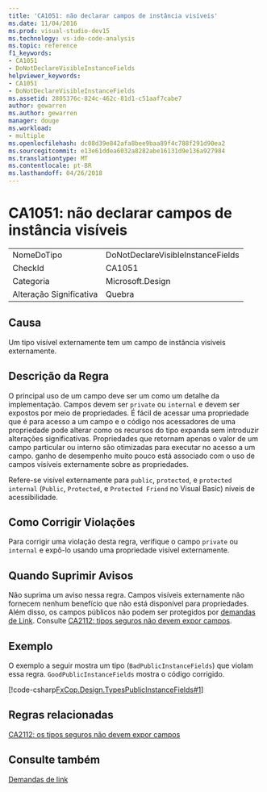 ```yaml
---
title: 'CA1051: não declarar campos de instância visíveis'
ms.date: 11/04/2016
ms.prod: visual-studio-dev15
ms.technology: vs-ide-code-analysis
ms.topic: reference
f1_keywords:
- CA1051
- DoNotDeclareVisibleInstanceFields
helpviewer_keywords:
- CA1051
- DoNotDeclareVisibleInstanceFields
ms.assetid: 2805376c-824c-462c-81d1-c51aaf7cabe7
author: gewarren
ms.author: gewarren
manager: douge
ms.workload:
- multiple
ms.openlocfilehash: dc08d39e842afa8bee9baa89f4c788f291d90ea2
ms.sourcegitcommit: e13e61ddea6032a8282abe16131d9e136a927984
ms.translationtype: MT
ms.contentlocale: pt-BR
ms.lasthandoff: 04/26/2018
---
```

# <a name="ca1051-do-not-declare-visible-instance-fields"></a>CA1051: não declarar campos de instância visíveis
|||
|-|-|
|NomeDoTipo|DoNotDeclareVisibleInstanceFields|
|CheckId|CA1051|
|Categoria|Microsoft.Design|
|Alteração Significativa|Quebra|

## <a name="cause"></a>Causa
 Um tipo visível externamente tem um campo de instância visíveis externamente.

## <a name="rule-description"></a>Descrição da Regra
 O principal uso de um campo deve ser um como um detalhe da implementação. Campos devem ser `private` ou `internal` e devem ser expostos por meio de propriedades. É fácil de acessar uma propriedade que é para acesso a um campo e o código nos acessadores de uma propriedade pode alterar como os recursos do tipo expanda sem introduzir alterações significativas. Propriedades que retornam apenas o valor de um campo particular ou interno são otimizadas para executar no acesso a um campo. ganho de desempenho muito pouco está associado com o uso de campos visíveis externamente sobre as propriedades.

 Refere-se visível externamente para `public`, `protected`, e `protected internal` (`Public`, `Protected`, e `Protected Friend` no Visual Basic) níveis de acessibilidade.

## <a name="how-to-fix-violations"></a>Como Corrigir Violações
 Para corrigir uma violação desta regra, verifique o campo `private` ou `internal` e expô-lo usando uma propriedade visível externamente.

## <a name="when-to-suppress-warnings"></a>Quando Suprimir Avisos
 Não suprima um aviso nessa regra. Campos visíveis externamente não fornecem nenhum benefício que não está disponível para propriedades. Além disso, os campos públicos não podem ser protegidos por [demandas de Link](/dotnet/framework/misc/link-demands). Consulte [CA2112: tipos seguros não devem expor campos](../code-quality/ca2112-secured-types-should-not-expose-fields.md).

## <a name="example"></a>Exemplo
 O exemplo a seguir mostra um tipo (`BadPublicInstanceFields`) que violam essa regra. `GoodPublicInstanceFields` mostra o código corrigido.

 [!code-csharp[FxCop.Design.TypesPublicInstanceFields#1](../code-quality/codesnippet/CSharp/ca1051-do-not-declare-visible-instance-fields_1.cs)]

## <a name="related-rules"></a>Regras relacionadas
 [CA2112: os tipos seguros não devem expor campos](../code-quality/ca2112-secured-types-should-not-expose-fields.md)

## <a name="see-also"></a>Consulte também
 [Demandas de link](/dotnet/framework/misc/link-demands)